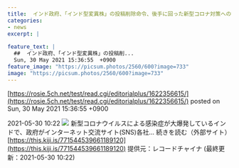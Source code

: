 ```yaml
---
title:  インド政府、「インド型変異株」の投稿削除命令、後手に回った新型コロナ対策への批判回避狙う？  
categories:
- news
excerpt: |
  
feature_text: |
  ##  インド政府、「インド型変異株」の投稿削...
  Sun, 30 May 2021 15:36:55  +0900
feature_image: "https://picsum.photos/2560/600?image=733"
image: "https://picsum.photos/2560/600?image=733"
---
```


[https://rosie.5ch.net/test/read.cgi/editorialplus/1622356615/](https://rosie.5ch.net/test/read.cgi/editorialplus/1622356615/)
posted on Sun, 30 May 2021 15:36:55  +0900

<!--more-->

2021-05-30 10:22 ![](https://contents.oricon.co.jp/upimg/article/3/1530/1530539/detail/img400/6bf3e8a6981abba1c968437eb9a3aa898119090bd2d8f0018e17d9f03a5a0f18.jpg) 新型コロナウイルスによる感染症が大爆発しているインドで、政府がインターネット交流サイト(SNS)各社... 続きを読む（外部サイト） [https://this.kiji.is/771544539661189120](https://this.kiji.is/771544539661189120) 提供元：レコードチャイナ (最終更新：2021-05-30 10:22)
